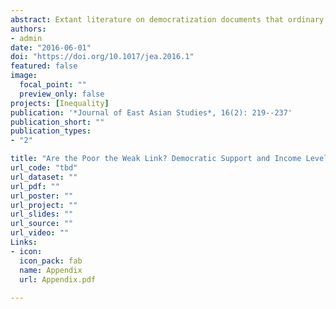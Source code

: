 ```yaml
---
abstract: Extant literature on democratization documents that ordinary citizens’ unconditional support for democracy is indispensable to democratic consolidation. Yet observers of nascent democracies have repeatedly witnessed that such support often hinges upon their economic conditions. This paper argues that income levels have a conditioning effect on this relationship; the Korean poor see democracy as a tool for income redistribution and are less likely than the rich to support it when economic hardships appear to close windows of opportunities for such redistribution. Using survey data from the first round of the Asian Barometer Survey on South Korea, I find strong empirical support for this argument. The implication of this finding for broader literature on democratization is that the weakening of young democracies can be attributed to the poor in times of trouble, or the “weak link”.
authors:
- admin
date: "2016-06-01"
doi: "https://doi.org/10.1017/jea.2016.1"
featured: false
image:
  focal_point: ""
  preview_only: false
projects: [Inequality]
publication: '*Journal of East Asian Studies*, 16(2): 219--237'
publication_short: ""
publication_types:
- "2"

title: "Are the Poor the Weak Link? Democratic Support and Income Levels in Post-Crisis South Korea"
url_code: "tbd"
url_dataset: ""
url_pdf: ""
url_poster: ""
url_project: ""
url_slides: ""
url_source: ""
url_video: ""
Links:
- icon: 
  icon_pack: fab
  name: Appendix
  url: Appendix.pdf
  
---
```

